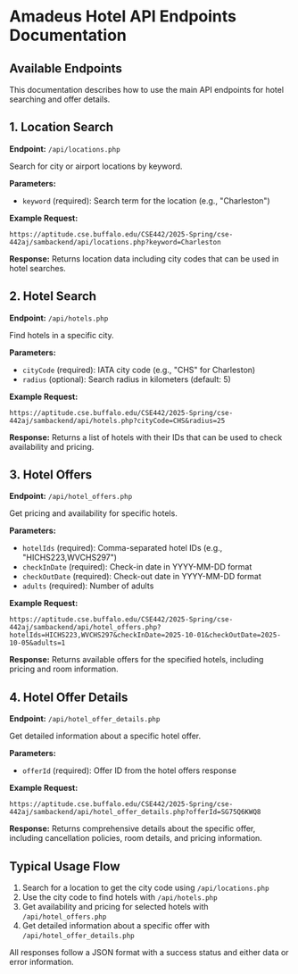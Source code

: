 # Amadeus Hotel API Endpoints Documentation

## Available Endpoints

This documentation describes how to use the main API endpoints for hotel searching and offer details.

## 1. Location Search

**Endpoint:** `/api/locations.php`

Search for city or airport locations by keyword.

**Parameters:**

- `keyword` (required): Search term for the location (e.g., "Charleston")

**Example Request:**

```
https://aptitude.cse.buffalo.edu/CSE442/2025-Spring/cse-442aj/sambackend/api/locations.php?keyword=Charleston
```

**Response:** Returns location data including city codes that can be used in hotel searches.

## 2. Hotel Search

**Endpoint:** `/api/hotels.php`

Find hotels in a specific city.

**Parameters:**

- `cityCode` (required): IATA city code (e.g., "CHS" for Charleston)
- `radius` (optional): Search radius in kilometers (default: 5)

**Example Request:**

```
https://aptitude.cse.buffalo.edu/CSE442/2025-Spring/cse-442aj/sambackend/api/hotels.php?cityCode=CHS&radius=25
```

**Response:** Returns a list of hotels with their IDs that can be used to check availability and pricing.

## 3. Hotel Offers

**Endpoint:** `/api/hotel_offers.php`

Get pricing and availability for specific hotels.

**Parameters:**

- `hotelIds` (required): Comma-separated hotel IDs (e.g., "HICHS223,WVCHS297")
- `checkInDate` (required): Check-in date in YYYY-MM-DD format
- `checkOutDate` (required): Check-out date in YYYY-MM-DD format
- `adults` (required): Number of adults

**Example Request:**

```
https://aptitude.cse.buffalo.edu/CSE442/2025-Spring/cse-442aj/sambackend/api/hotel_offers.php?hotelIds=HICHS223,WVCHS297&checkInDate=2025-10-01&checkOutDate=2025-10-05&adults=1
```

**Response:** Returns available offers for the specified hotels, including pricing and room information.

## 4. Hotel Offer Details

**Endpoint:** `/api/hotel_offer_details.php`

Get detailed information about a specific hotel offer.

**Parameters:**

- `offerId` (required): Offer ID from the hotel offers response

**Example Request:**

```
https://aptitude.cse.buffalo.edu/CSE442/2025-Spring/cse-442aj/sambackend/api/hotel_offer_details.php?offerId=SG75Q6KWQ8
```

**Response:** Returns comprehensive details about the specific offer, including cancellation policies, room details, and pricing information.

## Typical Usage Flow

1. Search for a location to get the city code using `/api/locations.php`
2. Use the city code to find hotels with `/api/hotels.php`
3. Get availability and pricing for selected hotels with `/api/hotel_offers.php`
4. Get detailed information about a specific offer with `/api/hotel_offer_details.php`

All responses follow a JSON format with a success status and either data or error information.
